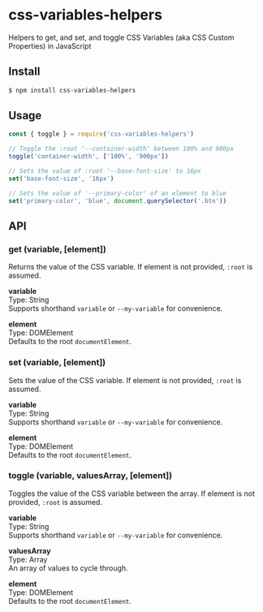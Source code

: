 # css-variables-helpers

Helpers to get, and set, and toggle CSS Variables (aka CSS Custom Properties) in JavaScript

## Install
```sh
$ npm install css-variables-helpers
```

## Usage

```js
const { toggle } = require('css-variables-helpers')

// Toggle the :root '--container-width' between 100% and 900px
toggle('container-width', ['100%', '900px'])

// Sets the value of :root '--base-font-size' to 16px  
set('base-font-size', '16px')

// Sets the value of '--primary-color' of an element to blue
set('primary-color', 'blue', document.querySelector('.btn'))
```

## API

### get (variable, [element])
Returns the value of the CSS variable. If element is not provided, `:root` is assumed.


**variable**  
Type: String  
Supports shorthand `variable` or `--my-variable` for convenience.

**element**  
Type: DOMElement  
Defaults to the root `documentElement`.


### set (variable, [element])
Sets the value of the CSS variable. If element is not provided, `:root` is assumed.

**variable**  
Type: String  
Supports shorthand `variable` or `--my-variable` for convenience.

**element**  
Type: DOMElement  
Defaults to the root `documentElement`.


### toggle (variable, valuesArray, [element])
Toggles the value of the CSS variable between the array. If element is not provided, `:root` is assumed.

**variable**  
Type: String  
Supports shorthand `variable` or `--my-variable` for convenience.

**valuesArray**  
Type: Array  
An array of values to cycle through.

**element**  
Type: DOMElement  
Defaults to the root `documentElement`.

